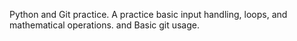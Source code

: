 Python and Git practice.
A practice basic input handling, loops, and mathematical operations.
and Basic git usage.
